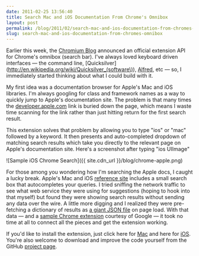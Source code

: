 ```yaml
---
date: 2011-02-25 13:56:40
title: Search Mac and iOS Documentation From Chrome's Omnibox
layout: post
permalink: /blog/2011/02/search-mac-and-ios-documentation-from-chromes-omnibox/index.html
slug: search-mac-and-ios-documentation-from-chromes-omnibox
---
```

Earlier this week, the [Chromium Blog](http://blog.chromium.org/2011/02/extending-omnibox.html) announced an official extension API for Chrome's omnibox (search bar). I've always loved keyboard driven interfaces &mdash; the command line, [Quicksilver](http://en.wikipedia.org/wiki/Quicksilver_(software\)), [Alfred](http://www.alfredapp.com/), etc &mdash; so, I immediately started thinking about what I could build with it.

My first idea was a documentation browser for Apple's Mac and iOS libraries. I'm always googling for class and framework names as a way to quickly jump to Apple's documentation site. The problem is that many times the [developer.apple.com](http://developer.apple.com) link is buried down the page, which means I waste time scanning for the link rather than just hitting return for the first search result.

This extension solves that problem by allowing you to type "ios" or "mac" followed by a keyword. It then presents and auto-completed dropdown of matching search results which take you directly to the relevant page on Apple's documentation site. Here's a screenshot after typing "ios UIImage"

![Sample iOS Chrome Search]({{ site.cdn_url }}/blog/chrome-apple.png)

For those among you wondering how I'm searching the Apple docs, I caught a lucky break. Apple's Mac and iOS [reference site](http://developer.apple.com/library/mac/navigation/) includes a small search box that autocompletes your queries. I tried sniffing the network traffic to see what web service they were using for suggestions (hoping to hook into that myself) but found they were showing search results without sending any data over the wire. A little more digging and I realized they were pre-fetching a dictionary of results as [a giant JSON file](http://developer.apple.com/library/mac/navigation/library.json) on page load. With that data &mdash; and a [sample Chrome extension](http://code.google.com/chrome/extensions/samples.html#omnibox) courtesy of Google &mdash; it took no time at all to connect all the pieces and get the extension working.

If you'd like to install the extension, just click here for [Mac](http://clickontyler.com/chrome/Mac.crx) and here for [iOS](http://clickontyler.com/chrome/iOS.crx). You're also welcome to download and improve the code yourself from the GitHub [project page](https://github.com/tylerhall/AppleDocsChromeExtension).